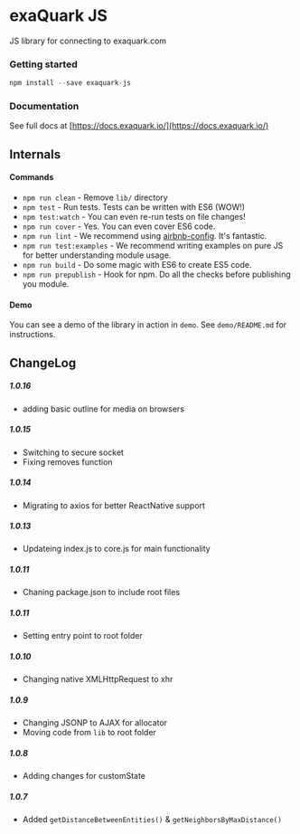 # exaQuark JS

JS library for connecting to exaquark.com

### Getting started

```javascript
npm install --save exaquark-js
```

### Documentation

See full docs at [https://docs.exaquark.io/](https://docs.exaquark.io/)



## Internals

#### Commands

- `npm run clean` - Remove `lib/` directory
- `npm test` - Run tests. Tests can be written with ES6 (WOW!)
- `npm test:watch` - You can even re-run tests on file changes!
- `npm run cover` - Yes. You can even cover ES6 code.
- `npm run lint` - We recommend using [airbnb-config](https://github.com/airbnb/javascript/tree/master/packages/eslint-config-airbnb). It's fantastic.
- `npm run test:examples` - We recommend writing examples on pure JS for better understanding module usage.
- `npm run build` - Do some magic with ES6 to create ES5 code.
- `npm run prepublish` - Hook for npm. Do all the checks before publishing you module.


#### Demo

You can see a demo of the library in action in `demo`. See `demo/README.md` for instructions.

## ChangeLog

##### 1.0.16

- adding basic outline for media on browsers

##### 1.0.15

- Switching to secure socket
- Fixing removes function

##### 1.0.14

- Migrating to axios for better ReactNative support

##### 1.0.13

- Updateing index.js to core.js for main functionality

##### 1.0.11

- Chaning package.json to include root files

##### 1.0.11

- Setting entry point to root folder

##### 1.0.10

- Changing native XMLHttpRequest to xhr

##### 1.0.9

- Changing JSONP to AJAX for allocator
- Moving code from `lib` to root folder

##### 1.0.8

- Adding changes for customState

##### 1.0.7

- Added `getDistanceBetweenEntities()` & `getNeighborsByMaxDistance()`
